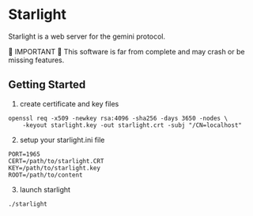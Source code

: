 # Starlight
Starlight is a web server for the gemini protocol. 

🔴 IMPORTANT 🔴 This software is far from complete and may crash or be missing features.

## Getting Started

1. create certificate and key files
```
openssl req -x509 -newkey rsa:4096 -sha256 -days 3650 -nodes \
    -keyout starlight.key -out starlight.crt -subj "/CN=localhost"
```
2. setup your starlight.ini file
```
PORT=1965
CERT=/path/to/starlight.CRT
KEY=/path/to/starlight.key
ROOT=/path/to/content
```

3. launch starlight 
```
./starlight
```